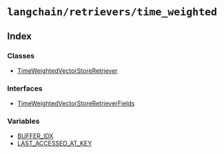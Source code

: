 `langchain/retrievers/time_weighted`
====================================

Index[​](#index "Direct link to Index")
---------------------------------------

### Classes[​](#classes "Direct link to Classes")

*   [TimeWeightedVectorStoreRetriever](/docs/api/retrievers_time_weighted/classes/TimeWeightedVectorStoreRetriever)

### Interfaces[​](#interfaces "Direct link to Interfaces")

*   [TimeWeightedVectorStoreRetrieverFields](/docs/api/retrievers_time_weighted/interfaces/TimeWeightedVectorStoreRetrieverFields)

### Variables[​](#variables "Direct link to Variables")

*   [BUFFER\_IDX](/docs/api/retrievers_time_weighted/variables/BUFFER_IDX)
*   [LAST\_ACCESSED\_AT\_KEY](/docs/api/retrievers_time_weighted/variables/LAST_ACCESSED_AT_KEY)